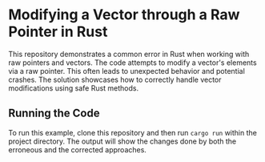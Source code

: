 # Modifying a Vector through a Raw Pointer in Rust
This repository demonstrates a common error in Rust when working with raw pointers and vectors. The code attempts to modify a vector's elements via a raw pointer. This often leads to unexpected behavior and potential crashes. The solution showcases how to correctly handle vector modifications using safe Rust methods. 

## Running the Code

To run this example, clone this repository and then run `cargo run` within the project directory. The output will show the changes done by both the erroneous and the corrected approaches.